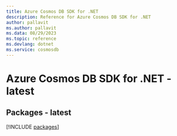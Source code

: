 ```yaml
---
title: Azure Cosmos DB SDK for .NET
description: Reference for Azure Cosmos DB SDK for .NET
author: pallavit
ms.author: pallavit
ms.data: 08/29/2023
ms.topic: reference
ms.devlang: dotnet
ms.service: cosmosdb
---
```

# Azure Cosmos DB SDK for .NET - latest
## Packages - latest
[!INCLUDE [packages](cosmos-db-index.md)]